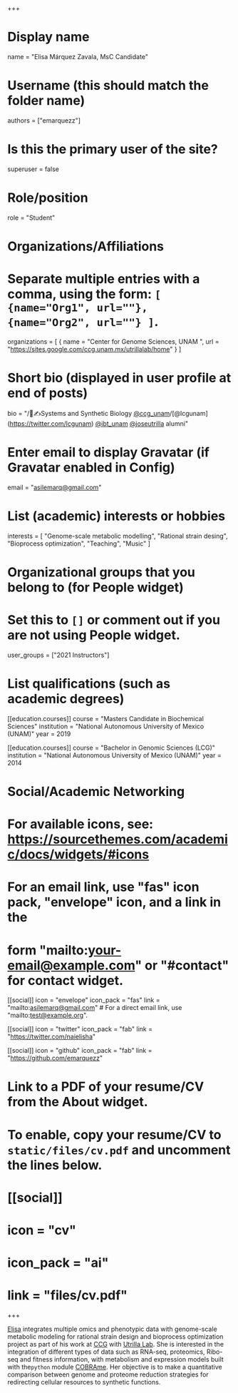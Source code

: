 +++
# Display name
name = "Elisa Márquez Zavala, MsC Candidate"

# Username (this should match the folder name)
authors = ["emarquezz"]

# Is this the primary user of the site?
superuser = false

# Role/position
role = "Student"

# Organizations/Affiliations
#   Separate multiple entries with a comma, using the form: `[ {name="Org1", url=""}, {name="Org2", url=""} ]`.
organizations = [ { name = "Center for Genome Sciences, UNAM ", url = "https://sites.google.com/ccg.unam.mx/utrillalab/home" } ]

# Short bio (displayed in user profile at end of posts)
bio = "/🧫✍Systems and Synthetic Biology [@ccg_unam](https://twitter.com/ccg_unam)/[@lcgunam] (https://twitter.com/lcgunam) [@ibt_unam](https://twitter.com/ibt_unam) [@joseutrilla](https://twitter.com/joseutrilla) alumni"

# Enter email to display Gravatar (if Gravatar enabled in Config)
email = "asilemarq@gmail.com"

# List (academic) interests or hobbies
interests = [
  "Genome-scale metabolic modelling",
  "Rational strain desing",
  "Bioprocess optimization",
  "Teaching",
  "Music"
]

# Organizational groups that you belong to (for People widget)
#   Set this to `[]` or comment out if you are not using People widget.
user_groups = ["2021 Instructors"]

# List qualifications (such as academic degrees)
[[education.courses]]
  course = "Masters Candidate in Biochemical Sciences"
  institution = "National Autonomous University of Mexico (UNAM)"
  year = 2019

[[education.courses]]
  course = "Bachelor in Genomic Sciences (LCG)"
  institution = "National Autonomous University of Mexico (UNAM)"
  year = 2014

# Social/Academic Networking
# For available icons, see: https://sourcethemes.com/academic/docs/widgets/#icons
#   For an email link, use "fas" icon pack, "envelope" icon, and a link in the
#   form "mailto:your-email@example.com" or "#contact" for contact widget.

[[social]]
  icon = "envelope"
  icon_pack = "fas"
  link = "mailto:asilemarq@gmail.com"  # For a direct email link, use "mailto:test@example.org".

  
[[social]]
  icon = "twitter"
  icon_pack = "fab"
  link = "https://twitter.com/naielisha"
 

[[social]]
  icon = "github"
  icon_pack = "fab"
  link = "https://github.com/emarquezz"

# Link to a PDF of your resume/CV from the About widget.
# To enable, copy your resume/CV to `static/files/cv.pdf` and uncomment the lines below.
# [[social]]
#   icon = "cv"
#   icon_pack = "ai"
#   link = "files/cv.pdf"

+++

[Elisa](http://emarquezz.github.io/) integrates multiple omics and phenotypic data with genome-scale metabolic modeling  for rational strain design and bioprocess optimization project as part of his work at [CCG](https://www.libd.org/) with [Utrilla Lab](https://sites.google.com/ccg.unam.mx/utrillalab/home). She is interested in the integration of different types of data such as RNA-seq, proteomics, Ribo-seq and fitness information, with metabolism and expression models built with the`python` module [COBRAme](https://cobrame.readthedocs.io/en/master/). Her objective is to make a quantitative comparison between genome and proteome reduction strategies for redirecting cellular resources to synthetic functions. 
